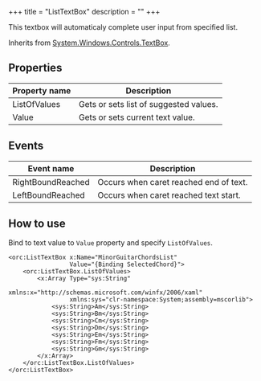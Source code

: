 +++
title = "ListTextBox" 
description = ""
+++

This textbox will automaticaly complete user input from specified list.

Inherits from [System.Windows.Controls.TextBox][1].

## Properties

Property name|Description
---|---
ListOfValues|Gets or sets list of suggested values.
Value|Gets or sets current text value.

## Events

Event name|Description
---|---
RightBoundReached|Occurs when caret reached end of text.
LeftBoundReached|Occurs when caret reached text start.

## How to use

Bind to text value to `Value` property and specify `ListOfValues`.

```
<orc:ListTextBox x:Name="MinorGuitarChordsList"
                 Value="{Binding SelectedChord}">
    <orc:ListTextBox.ListOfValues>
        <x:Array Type="sys:String"
                 xmlns:x="http://schemas.microsoft.com/winfx/2006/xaml"
                 xmlns:sys="clr-namespace:System;assembly=mscorlib">
            <sys:String>Am</sys:String>
            <sys:String>Bm</sys:String>
            <sys:String>Cm</sys:String>
            <sys:String>Dm</sys:String>
            <sys:String>Em</sys:String>
            <sys:String>Fm</sys:String>
            <sys:String>Gm</sys:String>
        </x:Array>
    </orc:ListTextBox.ListOfValues>
</orc:ListTextBox>
```

[1]: https://msdn.microsoft.com/en-us/library/system.windows.controls.textbox(v=vs.110).aspx